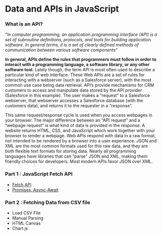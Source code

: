 # Data and APIs in JavaScript

### What is an API?

<i>“In computer programming, an application programming interface (API) is a set of subroutine definitions, protocols, and tools for building application software. In general terms, it is a set of clearly defined methods of communication between various software components”</i>

<b>In general, APIs define the rules that programmers must follow in order to interact with a programming language, a software library, or any other software tool.</b> Lately though, the term API is most often used to describe a particular kind of web interface. These Web APIs are a set of rules for interacting with a webserver (such as a Salesforce server), with the most common use case being data retrieval. API’s provide mechanisms for CRM customers to access and manipulate data stored by the API provider (Salesforce in this example). The user makes a “request” to a Salesforce webserver, that webserver accesses a Salesforce database (with the customers data), and returns it to the requester in a “response”.

This same request/response cycle is used when you access webpages in your browser. The major difference between an “API request” and a “webpage request” is what kind of data is provided in the response. A website returns HTML, CSS, and JavaScript which work together with your browser to render a webpage. Web APIs respond with data in a raw format, not intended to be rendered by a browser into a user experience. JSON and XML are the most common formats used for this raw data, and they are both flexible text formats for storing data. Nearly all programming languages have libraries that can “parse” JSON and XML, making them friendly choices for developers. Most modern APIs favor JSON over XML.

### Part 1 : JavaScript Fetch API

- [Fetch API](https://www.javascripttutorial.net/javascript-fetch-api)
- [Promises, Async-Await](https://javascript.info/async)

### Part 2 : Fetching Data from CSV file

- Load CSV File
- Manual Parsing
- HTML Canvas
- Chart.js
